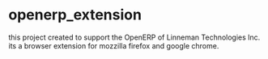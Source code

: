 # openerp_extension
this project  created to support the  OpenERP of Linneman Technologies Inc.  its   a browser extension for  mozzilla firefox  and google chrome.
